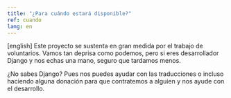 ```yaml
---
title: "¿Para cuándo estará disponible?"
ref: cuando
lang: en
---
```


[english] Este proyecto se sustenta en gran medida por el trabajo de voluntarios. Vamos tan deprisa como podemos, pero si eres desarrollador Django y nos echas una mano, seguro que tardamos menos.

¿No sabes Django? Pues nos puedes ayudar con las traducciones o incluso haciendo alguna donación para que contratemos a alguien y nos ayude con el desarrollo.
